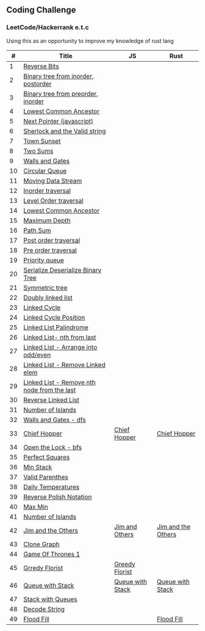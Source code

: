 ## Coding Challenge

### LeetCode/Hackerrank e.t.c

Using this as an opportunity to improve my knowledge of rust lang

| #   | Title                                                                                                                                                                 | JS | Rust |
| --- | --------------------------------------------------------------------------------------------------------------------------------------------------------------------- |-----|-----|
| 1   | [Reverse Bits](https://github.com/tolumide-ng/coding-challenge)                                                                                                       |
| 2   | [Binary tree from inorder, postorder](https://github.com/tolumide-ng/coding-challenge/blob/main/others/src/the_algos/bt_from_list.rs)                             |
| 3   | [Binary tree from preorder, inorder](https://github.com/tolumide-ng/coding-challenge/blob/main/others/src/the_algos/bt_from_preorder_inorder.rs)                  |
| 4   | [Lowest Common Ancestor](https://github.com/tolumide-ng/coding-challenge/blob/main/others/src/the_algos/lowest_common_ancestor.rs)                                |
| 5   | [Next Pointer (javascript)](https://github.com/tolumide-ng/coding-challenge/blob/main/others/src/the_algos/next_right_pointers.js)                                |
| 6   | [Sherlock and the Valid string](https://github.com/tolumide-ng/coding-challenge/blob/main/others/src/the_algos/sherlock_and_the_valid_string.rs)                  |
| 7   | [Town Sunset](https://github.com/tolumide-ng/coding-challenge/blob/main/others/src/the_algos/sunset.rs)                                                           |
| 8   | [Two Sums](https://github.com/tolumide-ng/coding-challenge/blob/main/others/src/the_algos/two_sums.rs)                                                            |
| 9   | [Walls and Gates](https://github.com/tolumide-ng/coding-challenge/blob/main/data_structures/src/queues_stacks/walls_and_gates.rs)                                     |
| 10  | [Circular Queue](https://github.com/tolumide-ng/coding-challenge/blob/main/data_structures/src/queues_stacks/circular_queue.rs)                                       |
| 11  | [Moving Data Stream](https://github.com/tolumide-ng/coding-challenge/blob/main/data_structures/src/queues_stacks/moving_data_stream.rs)                               |
| 12  | [Inorder traversal](https://github.com/tolumide-ng/coding-challenge/blob/main/data_structures/src/binary_tree/in_order_traversal.rs)                                  |
| 13  | [Level Order traversal](https://github.com/tolumide-ng/coding-challenge/blob/main/data_structures/src/binary_tree/level_order_traversal.rs)                           |
| 14  | [Lowest Common Ancestor](https://github.com/tolumide-ng/coding-challenge/blob/main/data_structures/src/binary_tree/lowest_common_ancestor.rs)                         |
| 15  | [Maximum Depth](https://github.com/tolumide-ng/coding-challenge/blob/main/data_structures/src/binary_tree/max_depth.rs)                                               |
| 16  | [Path Sum](https://github.com/tolumide-ng/coding-challenge/blob/main/data_structures/src/binary_tree/path_sum.rs)                                                     |
| 17  | [Post order traversal](https://github.com/tolumide-ng/coding-challenge/blob/main/data_structures/src/binary_tree/post_order_traversal.rs)                             |
| 18  | [Pre order traversal](https://github.com/tolumide-ng/coding-challenge/blob/main/data_structures/src/binary_tree/pre_order_traversal.rs)                               |
| 19  | [Priority queue](https://github.com/tolumide-ng/coding-challenge/blob/main/data_structures/src/binary_tree/priority_queue.rs)                                         |
| 20  | [Serialize Deserialize Binary Tree](https://github.com/tolumide-ng/coding-challenge/blob/main/data_structures/src/binary_tree/serialize_deserialize.rs)               |
| 21  | [Symmetric tree](https://github.com/tolumide-ng/coding-challenge/blob/main/data_structures/src/binary_tree/symmetic_tree.rs)                                          |
| 22  | [Doubly linked list](https://github.com/tolumide-ng/coding-challenge/blob/main/data_structures/src/linked_lists/doubly_linked_list.rs)                                |
| 23  | [Linked Cycle](https://github.com/tolumide-ng/coding-challenge/blob/main/data_structures/src/linked_lists/leet_singly_ll.rs)                                          |
| 24  | [Linked Cycle Position](https://github.com/tolumide-ng/coding-challenge/blob/main/data_structures/src/linked_lists/linked_cycle_pos.rs)                               |
| 25  | [Linked List Palindrome](https://github.com/tolumide-ng/coding-challenge/blob/main/data_structures/src/linked_lists/linked_palindrome.rs)                             |
| 26  | [Linked List- nth from last](https://github.com/tolumide-ng/coding-challenge/blob/main/data_structures/src/linked_lists/nth_from_last.rs)                             |
| 27  | [Linked List - Arrange into odd/even](https://github.com/tolumide-ng/coding-challenge/blob/main/data_structures/src/linked_lists/odd_even_linked_lists.rs)            |
| 28  | [Linked List - Remove Linked elem](https://github.com/tolumide-ng/coding-challenge/blob/main/data_structures/src/linked_lists/remove_linked_elements.rs)              |
| 29  | [Linked List - Remove nth node from the last](https://github.com/tolumide-ng/coding-challenge/blob/main/data_structures/src/linked_lists/remove_nth_node_from_end.rs) |
| 30  | [Reverse Linked List](https://github.com/tolumide-ng/coding-challenge/blob/main/data_structures/src/linked_lists/reversed_linked_lists.rs)                            |
| 31  | [Number of Islands](https://github.com/tolumide-ng/coding-challenge/blob/main/data_structures/src/queues_stacks/number_of_islands_dfs.rs)                             |
| 32  | [Walls and Gates - dfs](https://github.com/tolumide-ng/coding-challenge/blob/main/data_structures/src/queues_stacks/walls_and_gates_dfs.rs)                           |
| 33  | [Chief Hopper](https://www.hackerrank.com/challenges/chief-hopper/problem?utm_campaign=challenge-recommendation&utm_medium=email&utm_source=24-hour-campaign)                                                    |[Chief Hopper](https://github.com/tolumide-ng/coding-challenge/blob/main/others/src/the_algos/chief_hopper.js) | [Chief Hopper](https://github.com/tolumide-ng/coding-challenge/blob/main/others/src/the_algos/chief_hopper.rs) |
| 34  | [Open the Lock - bfs](https://github.com/tolumide-ng/coding-challenge/blob/main/data_structures/src/queues_stacks/open_the_lock.rs)                                   |
| 35  | [Perfect Squares](https://github.com/tolumide-ng/coding-challenge/blob/main/data_structures/src/queues_stacks/perfect_squares.rs)                                     |
| 36  | [Min Stack](https://github.com/tolumide-ng/coding-challenge/blob/main/data_structures/src/queues_stacks/min_stack.rs)                                                 |
| 37  | [Valid Parenthes](https://github.com/tolumide-ng/coding-challenge/blob/main/data_structures/src/queues_stacks/valid_parentheses.rs)                                   |
| 38  | [Daily Temperatures](https://github.com/tolumide-ng/coding-challenge/blob/main/data_structures/src/queues_stacks/daily_temperatures.rs)                               |
| 39  | [Reverse Polish Notation](https://github.com/tolumide-ng/coding-challenge/blob/main/data_structures/src/queues_stacks/reverse_polish_notation.rs)                     |
| 40  | [Max Min](https://github.com/tolumide-ng/coding-challenge/blob/main/others/src/the_algos/max_min.rs)                                                              |
| 41  | [Number of Islands](https://github.com/tolumide-ng/coding-challenge/blob/main/data_structures/src/queues_stacks/number_of_islands_bfs.rs)                             |
| 42  | [Jim and the Others](https://github.com/tolumide-ng/coding-challenge/blob/main/others/src/the_algos/jim_and_the_others.rs)                                        |[Jim and Others](https://github.com/tolumide-ng/coding-challenge/blob/main/others/src/the_algos/jim_and_orders.js) |  [Jim and the Others](https://github.com/tolumide-ng/coding-challenge/blob/main/others/src/the_algos/jim_and_the_others.rs) |
| 43  | [Clone Graph](https://github.com/tolumide-ng/coding-challenge/blob/main/data_structures/src/queues_stacks/clone_graph.rs)                                             |
| 44  | [Game Of Thrones 1](https://github.com/tolumide-ng/coding-challenge/blob/main/others/src/the_algos/game_of_thrones_1.rs)                                          |
| 45  | [Grredy Florist](https://github.com/tolumide-ng/coding-challenge/blob/main/others/src/the_algos/greedy_florist.js)                                          |[Greedy Florist](https://github.com/tolumide-ng/coding-challenge/blob/main/others/src/the_algos/greedy_florist.js)| |
| 46  | [Queue with Stack](https://github.com/tolumide-ng/coding-challenge/blob/main/data_structures/src/queues_stacks/queue_with_stack.rs)                                             |[Queue with Stack](https://github.com/tolumide-ng/coding-challenge/blob/main/data_structures/src/queues_stacks/queue_with_stack.js)    | [Queue with Stack](https://github.com/tolumide-ng/coding-challenge/blob/main/data_structures/src/queues_stacks/queue_with_stack.rs)   
| 47  | [Stack with Queues](https://github.com/tolumide-ng/coding-challenge/blob/main/data_structures/src/queues_stacks/stack_with_queues.rs)                                             |
| 48  | [Decode String](https://github.com/tolumide-ng/coding-challenge/blob/main/data_structures/src/queues_stacks/decode_string.rs)                                             |
| 49| [Flood Fill](https://leetcode.com/explore/learn/card/queue-stack/239/conclusion/1393/)| | [Flood Fill](https://github.com/tolumide-ng/coding-challenge/blob/main/data_structures/src/queues_stacks/flood_fill.rs)